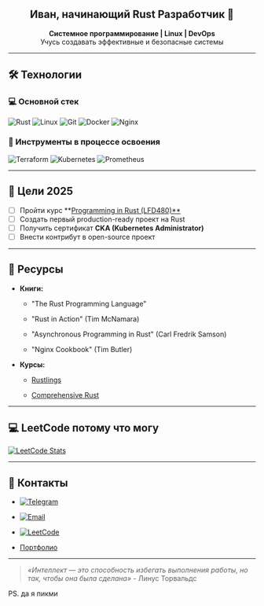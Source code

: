 <div align="center">
  
<h2> Иван, начинающий Rust Разработчик 🦀 <br></h2>
<b>Системное программирование | Linux | DevOps</b><br>
Учусь создавать эффективные и безопасные системы

</div>

---

## 🛠️ Технологии

### 💻 Основной стек
![Rust](https://img.shields.io/badge/Rust-000000?style=flat&logo=rust&logoColor=white)
![Linux](https://img.shields.io/badge/Linux-FCC624?style=flat&logo=linux&logoColor=black)
![Git](https://img.shields.io/badge/Git-F05032?style=flat&logo=git&logoColor=white)
![Docker](https://img.shields.io/badge/Docker-2496ED?style=flat&logo=docker&logoColor=white)
![Nginx](https://img.shields.io/badge/Nginx-009900?style=flat&logo=NGINX&logoColor=white)

### 🔧 Инструменты в процессе освоения
![Terraform](https://img.shields.io/badge/Terraform-5c4ee5?style=flat&logo=TERRAFORM&logoColor=white)
![Kubernetes](https://img.shields.io/badge/Kubernetes-326CE5?style=flat&logo=kubernetes&logoColor=white)
![Prometheus](https://img.shields.io/badge/Prometheus-E6522C?style=flat&logo=prometheus&logoColor=white)

---

## 🎯 Цели 2025
- [ ] Пройти курс **[Programming in Rust (LFD480)**](https://training.linuxfoundation.org/training/programming-in-rust-lfd480/)
- [ ] Создать первый production-ready проект на Rust
- [ ] Получить сертификат **CKA (Kubernetes Administrator)**
- [ ] Внести контрибут в open-source проект

---

## 📖 Ресурсы

- **Книги:**
    
    - "The Rust Programming Language"
        
    - "Rust in Action" (Tim McNamara)
        
    - "Asynchronous Programming in Rust" (Carl Fredrik Samson)
    
    - "Nginx Cookbook" (Tim Butler) 
     
- **Курсы:**
    
    - [Rustlings](https://github.com/rust-lang/rustlings)
        
    - [Comprehensive Rust](https://google.github.io/comprehensive-rust/)       

---
## 💻 LeetCode потому что могу
[![LeetCode Stats](https://leetcode.card.workers.dev/?username=qqweweqewe&theme=dark)](https://leetcode.com/qqweweqewe/)

---
## 🤝 Контакты

- [![Telegram](https://img.shields.io/badge/Telegram-26A5E4?style=flat&logo=telegram&logoColor=white)](https://t.me/qqweweqewe)
    
- [![Email](https://img.shields.io/badge/Email-e24a3f?style=flat&logo=gmail&logoColor=white)](https://mailto:golubkovivan4@gmail.com)

- [![LeetCode](https://img.shields.io/badge/LeetCode-FFA116?style=flat&logo=leetcode&logoColor=white)](https://leetcode.com/u/qqweweqewe/)

- [Портфолио](https://qwew.space)
    
---

> _«Интеллект — это способность избегать выполнения работы, но так, чтобы она была сделана»_ - Линус Торвальдс
    
    
PS. да я пикми

</div> 
